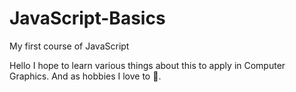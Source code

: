 # JavaScript-Basics
My first course of JavaScript

Hello I hope to learn various things about this to apply in Computer Graphics.<Enter>
And as hobbies I love to :dancer:.
